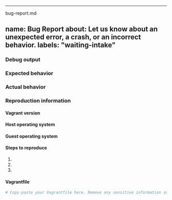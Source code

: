 
---
bug-report.md

name: Bug Report
about: Let us know about an unexpected error, a crash, or an incorrect behavior.
labels: "waiting-intake"
---

<!--
Please note that the Vagrant issue tracker is reserved for bug reports. For general usage questions, please use
HashiCorp Discuss, https://discuss.hashicorp.com/c/vagrant/.

When you submit a bug report, please provide the minimal configuration and required information necessary to reliably reproduce the issue. It
should include a basic Vagrantfile.

Thank you!
-->

### Debug output

<!--
Provide a link to a GitHub Gist containing the complete debug output, https://www.vagrantup.com/docs/other/debugging.html. 

The debug output should
be very long. Do NOT paste the debug output in the issue.
-->

### Expected behavior

<!--
What should have happened?
-->

### Actual behavior

<!--
What actually happened?
-->

### Reproduction information 

#### Vagrant version

<!--
Use `vagrant -v` to collect the version information. If you are not running the latest version
of Vagrant, please upgrade before submitting an issue.
-->

#### Host operating system

<!--
Your local system.
-->

#### Guest operating system

<!--
The operating system of the virtual machine.
-->

#### Steps to reproduce

1.
2.
3.

#### Vagrantfile

```ruby
# Copy-paste your Vagrantfile here. Remove any sensitive information such as passwords, authentication tokens, or email addresses.
```

<!--
Always start with a minimal Vagrantfile and include only the relevant configuration
to reproduce the reported behavior.
-->

